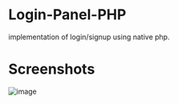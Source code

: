 # Login-Panel-PHP
implementation of login/signup using native php.

# Screenshots

![image](https://user-images.githubusercontent.com/61949488/141478510-1b5a4e45-dd63-47ed-b7b5-fe22fc7ff9af.png)
